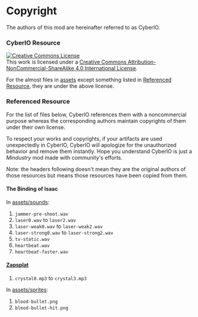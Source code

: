 # Copyright

The authors of this mod are hereinafter referred to as CyberIO.

### CyberIO Resource

<a rel="license" href="http://creativecommons.org/licenses/by-nc-sa/4.0/"><img alt="Creative Commons License" style="border-width:0" src="https://i.creativecommons.org/l/by-nc-sa/4.0/88x31.png" /></a><br />
This work is licensed under a <a rel="license" href="http://creativecommons.org/licenses/by-nc-sa/4.0/">Creative Commons
Attribution-NonCommercial-ShareAlike 4.0 International License</a>.

For the almost files in [assets](/assets) except something listed in [Referenced Resource](#referenced-resource), they
are under the above license.

### Referenced Resource

For the list of files below, CyberIO references them with a noncommercial purpose whereas the corresponding authors
maintain copyrights of them under their own license.

To respect your works and copyrights, if your artifacts are used unexpectedly in CyberIO, CyberIO will apologize for the
unauthorized behavior and remove them
instantly. Hope you understand CyberIO is just a *Mindustry* mod made with community's efforts.

Note: the headers following doesn't mean they are the original authors of those resources but means those resources have
been copied from them.

#### The Binding of Isaac

In [assets/sounds](/assets/sounds):

1. `jammer-pre-shoot.wav`
2. `laser0.wav` to `laser2.wav`
3. `laser-weak0.wav` to `laser-weak2.wav`
4. `laser-strong0.wav` to `laser-strong2.wav`
5. `tv-static.wav`
6. `heartbeat.wav`
7. `heartbeat-faster.wav`

#### [Zapsplat](https://www.zapsplat.com)

1. `crystal0.mp3` to `crystal3.mp3`

In [assets/sprites](/assets-raw/sprites):

1. `blood-bullet.png`
2. `blood-bullet-hit.png`
